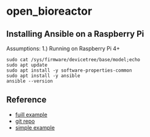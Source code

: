 # open_bioreactor

## Installing Ansible on a Raspberry Pi
Assumptions:
1.) Running on Raspberry Pi 4+
```
sudo cat /sys/firmware/devicetree/base/model;echo
sudo apt update
sudo apt install -y software-properties-common
sudo apt install -y ansible
ansible --version 
```
## Reference
* [fuill example](https://qmacro.org/blog/posts/2020/04/05/initial-pi-configuration-via-ansible/)
* [git repo](https://github.com/mkuthan/raspberry-ansible)
* [simple example](https://medium.com/@tisutisu/installing-ansible-on-a-raspberry-pi-cc3ea79edc05)
